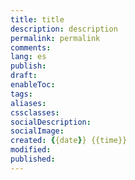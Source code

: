 ```yaml
---
title: title
description: description
permalink: permalink
comments: 
lang: es
publish: 
draft: 
enableToc: 
tags: 
aliases: 
cssclasses: 
socialDescription: 
socialImage: 
created: {{date}} {{time}}
modified: 
published:
---
```

